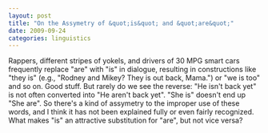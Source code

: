 ```yaml
---
layout: post
title: "On the Assymetry of &quot;is&quot; and &quot;are&quot;"
date: 2009-09-24
categories: linguistics
---
```


Rappers, different stripes of yokels, and drivers of 30 MPG smart cars
frequently replace "are" with "is" in dialogue, resulting in constructions like
"they is" (e.g., "Rodney and Mikey? They is out back, Mama.") or "we is too"
and so on. Good stuff. But rarely do we see the reverse: "He isn't back yet" is
not often converted into "He aren't back yet". "She is" doesn't end up "She
are". So there's a kind of assymetry to the improper use of these words, and I
think it has not been explained fully or even fairly recognized. What makes "is"
an attractive substitution for "are", but not vice
versa?